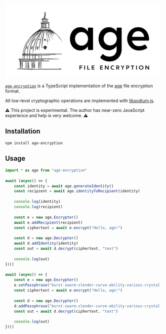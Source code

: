 <p align="center">
    <picture>
        <source media="(prefers-color-scheme: dark)" srcset="https://github.com/FiloSottile/age/blob/main/logo/logo_white.svg">
        <source media="(prefers-color-scheme: light)" srcset="https://github.com/FiloSottile/age/blob/main/logo/logo.svg">
        <img alt="The age logo, an wireframe of St. Peters dome in Rome, with the text: age, file encryption" width="600" src="https://github.com/FiloSottile/age/blob/main/logo/logo.svg">
    </picture>
</p>

[`age-encryption`](https://www.npmjs.com/package/age-encryption) is a TypeScript implementation of the
[age](https://age-encryption.org) file encryption format.

All low-level cryptographic operations are implemented with [libsodium.js](https://github.com/jedisct1/libsodium.js).

⚠️ This project is experimental. The author has near-zero JavaScript experience and help is very welcome. ⚠️

## Installation

```
npm install age-encryption
```

## Usage

```ts
import * as age from "age-encryption"

await (async() => {
    const identity = await age.generateIdentity()
    const recipient = await age.identityToRecipient(identity)

    console.log(identity)
    console.log(recipient)

    const e = new age.Encrypter()
    await e.addRecipient(recipient)
    const ciphertext = await e.encrypt("Hello, age!")

    const d = new age.Decrypter()
    await d.addIdentity(identity)
    const out = await d.decrypt(ciphertext, "text")

    console.log(out)
})()

await (async() => {
    const e = new age.Encrypter()
    e.setPassphrase("burst-swarm-slender-curve-ability-various-crystal-moon-affair-three")
    const ciphertext = await e.encrypt("Hello, age!")

    const d = new age.Decrypter()
    d.addPassphrase("burst-swarm-slender-curve-ability-various-crystal-moon-affair-three")
    const out = await d.decrypt(ciphertext, "text")

    console.log(out)
})()
```
